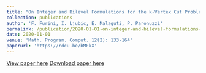 ```yaml
---
title: "On Integer and Bilevel Formulations for the k-Vertex Cut Problem"
collection: publications
author: 'F. Furini, I. Ljubic, E. Malaguti, P. Paronuzzi'
permalink: /publication/2020-01-01-on-integer-and-bilevel-formulations-for-the-k-vertex-cut-problem
date: 2020-01-01
venue: 'Math. Program. Comput. 12(2): 133-164'
paperurl: 'https://rdcu.be/bMFkX'
---
```

[View paper here](https://rdcu.be/bMFkX)
[Download paper here]({{site.url}}/docs/publications/kVertexCut_rev.pdf)
